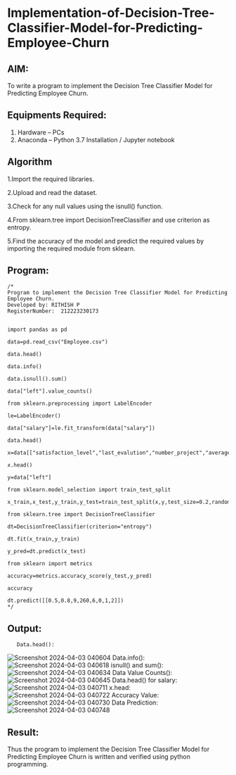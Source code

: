 # Implementation-of-Decision-Tree-Classifier-Model-for-Predicting-Employee-Churn

## AIM:
To write a program to implement the Decision Tree Classifier Model for Predicting Employee Churn.

## Equipments Required:
1. Hardware – PCs
2. Anaconda – Python 3.7 Installation / Jupyter notebook

## Algorithm
1.Import the required libraries.

2.Upload and read the dataset.

3.Check for any null values using the isnull() function.

4.From sklearn.tree import DecisionTreeClassifier and use criterion as entropy.

5.Find the accuracy of the model and predict the required values by importing the required module from sklearn.


## Program:
```
/*
Program to implement the Decision Tree Classifier Model for Predicting Employee Churn.
Developed by: RITHISH P
RegisterNumber:  212223230173
 
 
import pandas as pd

data=pd.read_csv("Employee.csv")

data.head()

data.info()

data.isnull().sum()

data["left"].value_counts()

from sklearn.preprocessing import LabelEncoder

le=LabelEncoder()

data["salary"]=le.fit_transform(data["salary"])

data.head()

x=data[["satisfaction_level","last_evalution","number_project","average_montly_hours","time_spend_company","work_accident","promotion_last_5years","salary"]]

x.head()

y=data["left"]

from sklearn.model_selection import train_test_split

x_train,x_test,y_train,y_test=train_test_split(x,y,test_size=0.2,random_state=100)

from sklearn.tree import DecisionTreeClassifier

dt=DecisionTreeClassifier(criterion="entropy")

dt.fit(x_train,y_train)

y_pred=dt.predict(x_test)

from sklearn import metrics

accuracy=metrics.accuracy_score(y_test,y_pred)

accuracy

dt.predict([[0.5,0.8,9,260,6,0,1,2]])
*/
```
## Output:
       Data.head():
 ![Screenshot 2024-04-03 040604](https://github.com/RITHISHlearn/Implementation-of-Decision-Tree-Classifier-Model-for-Predicting-Employee-Churn/assets/145446645/84b79b95-c067-4aef-bef5-41f3abb99b84)
       Data.info():
![Screenshot 2024-04-03 040618](https://github.com/RITHISHlearn/Implementation-of-Decision-Tree-Classifier-Model-for-Predicting-Employee-Churn/assets/145446645/e2be044f-482f-4916-bef1-9f70ee1377ca)
       isnull() and sum():
![Screenshot 2024-04-03 040634](https://github.com/RITHISHlearn/Implementation-of-Decision-Tree-Classifier-Model-for-Predicting-Employee-Churn/assets/145446645/0539862d-d022-4e31-be23-a80b708b8631)
       Data Value Counts():
![Screenshot 2024-04-03 040645](https://github.com/RITHISHlearn/Implementation-of-Decision-Tree-Classifier-Model-for-Predicting-Employee-Churn/assets/145446645/e82657a9-c4e2-4f7d-8489-c8c4ca1e68c0)
       Data.head() for salary:
![Screenshot 2024-04-03 040711](https://github.com/RITHISHlearn/Implementation-of-Decision-Tree-Classifier-Model-for-Predicting-Employee-Churn/assets/145446645/5b786847-502e-4060-bb3f-c9213bfde6f3)
       x.head:
![Screenshot 2024-04-03 040722](https://github.com/RITHISHlearn/Implementation-of-Decision-Tree-Classifier-Model-for-Predicting-Employee-Churn/assets/145446645/768976ab-3d6f-490c-8256-fa4008f6cb88)
       Accuracy Value:
![Screenshot 2024-04-03 040730](https://github.com/RITHISHlearn/Implementation-of-Decision-Tree-Classifier-Model-for-Predicting-Employee-Churn/assets/145446645/786301bd-f399-40c4-9e99-ab81fb021317)
       Data Prediction:
![Screenshot 2024-04-03 040748](https://github.com/RITHISHlearn/Implementation-of-Decision-Tree-Classifier-Model-for-Predicting-Employee-Churn/assets/145446645/4d39b9b7-e541-4208-abd4-86df8620f094)


## Result:
Thus the program to implement the  Decision Tree Classifier Model for Predicting Employee Churn is written and verified using python programming.
